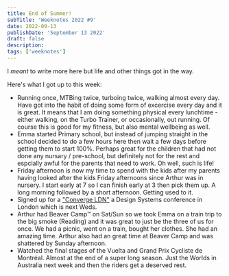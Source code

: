 ```yaml
---
title: End of Summer!
subTitle: 'Weeknotes 2022 #9'
date: 2022-09-13
publishDate: 'September 13 2022'
draft: false
description:
tags: ['weeknotes']
---
```


I _meant_ to write more here but life and other things got in the way.

Here's what I got up to this week:

-   Running once, MTBing twice, turboing twice, walking almost every day. Have got into the habit of doing some form of excercise every day and it is great. It means that I am doing something physical every lunchtime - either walking, on the Turbo Trainer, or occasionally, out running. Of course this is good for my fitness, but also mental wellbeing as well.
-   Emma started Primary school, but instead of jumping straight in the school decided to do a few hours here then wait a few days before getting them to start 100%. Perhaps great for the children that had not done any nursary / pre-school, but definitely not for the rest and espcially awful for the parents that need to work. Oh well, such is life!
-   Friday afternoon is now my time to spend with the kids after my parents having looked after the kids Friday afternoons since Arthur was in nursery. I start early at 7 so I can finish early at 3 then pick them up. A long morning followed by a short afternoon. Getting used to it.
-   Signed up for a ["Converge LDN"](https://convergeldn.com/) a Design Systems conference in London which is next Weds.
-   Arthur had Beaver Camp&trade; on Sat/Sun so we took Emma on a train trip to the big smoke (Reading) and it was great to just be the three of us for once. We had a picnic, went on a train, bought her clothes. She had an amazing time. Arthur also had an great time at Beaver Camp and was shattered by Sunday afternoon.
-   Watched the final stages of the Vuelta and Grand Prix Cycliste de Montréal. Almost at the end of a super long season. Just the Worlds in Australia next week and then the riders get a deserved rest.
